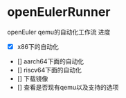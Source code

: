 # openEulerRunner
openEuler qemu的自动化工作流
进度
- [x] x86下的自动化
- [] aarch64下面的自动化
- [] riscv64下面的自动化
- [] 下载镜像
- [] 查看是否现有qemu以及支持的选项


